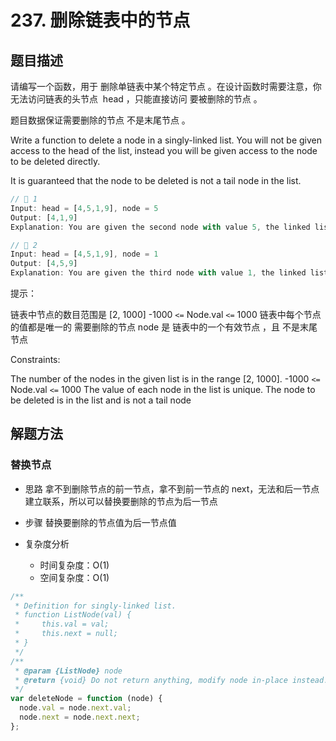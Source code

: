 # 237. 删除链表中的节点

## 题目描述

请编写一个函数，用于 删除单链表中某个特定节点 。在设计函数时需要注意，你无法访问链表的头节点  head ，只能直接访问 要被删除的节点 。

题目数据保证需要删除的节点 不是末尾节点 。

Write a function to delete a node in a singly-linked list. You will not be given access to the head of the list, instead you will be given access to the node to be deleted directly.

It is guaranteed that the node to be deleted is not a tail node in the list.

```js
// 🌰 1
Input: head = [4,5,1,9], node = 5
Output: [4,1,9]
Explanation: You are given the second node with value 5, the linked list should become 4 -> 1 -> 9 after calling your function.
```

```js
// 🌰 2
Input: head = [4,5,1,9], node = 1
Output: [4,5,9]
Explanation: You are given the third node with value 1, the linked list should become 4 -> 5 -> 9 after calling your function.
```

提示：

链表中节点的数目范围是 [2, 1000]
-1000 `<=` Node.val `<=` 1000
链表中每个节点的值都是唯一的
需要删除的节点 node 是 链表中的一个有效节点 ，且 不是末尾节点

Constraints:

The number of the nodes in the given list is in the range [2, 1000].
-1000 `<=` Node.val `<=` 1000
The value of each node in the list is unique.
The node to be deleted is in the list and is not a tail node

## 解题方法

### 替换节点

- 思路
  拿不到删除节点的前一节点，拿不到前一节点的 next，无法和后一节点建立联系，所以可以替换要删除的节点为后一节点

- 步骤
  替换要删除的节点值为后一节点值

- 复杂度分析
  - 时间复杂度：O(1)
  - 空间复杂度：O(1)

```js
/**
 * Definition for singly-linked list.
 * function ListNode(val) {
 *     this.val = val;
 *     this.next = null;
 * }
 */
/**
 * @param {ListNode} node
 * @return {void} Do not return anything, modify node in-place instead.
 */
var deleteNode = function (node) {
  node.val = node.next.val;
  node.next = node.next.next;
};
```
